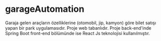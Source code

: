 # garageAutomation
 
Garaja gelen araçların özelliklerine (otomobil, jip, kamyon) göre bilet satışı yapan bir park uygulamasıdır. Proje web tabanlıdır. Proje back-end'inde Spring Boot front-end bölümünde ise React Js teknolojisi kullanılmıştır.
